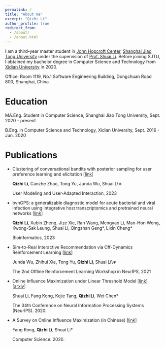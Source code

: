 ```yaml
---
permalink: /
title: "About me"
excerpt: "Qizhi Li"
author_profile: true
redirect_from: 
  - /about/
  - /about.html
---
```


I am a third-year master student in [John Hopcroft Center](https://jhc.sjtu.edu.cn/), [Shanghai Jiao Tong University](https://en.sjtu.edu.cn/) under the supervision of [Prof. Shuai Li](https://shuaili8.github.io/). Before joining SJTU, I obtained my bachelor degree in Computer Science and Technology from [Xidian University](https://en.xidian.edu.cn/) in 2020.

Office: Room 1119, No.1 Software Engineering Building, Dongchuan Road 800, Shanghai, China

# Education
MA.Eng. Student in Computer Science, Shanghai Jiao Tong University, Sept. 2020 - present

B.Eng. in Computer Science and Technology, Xidian University, Sept. 2016 - Jun. 2020

# Publications


- Clustering of conversational bandits with posterior sampling for user preference learning and elicitation [[link](https://link.springer.com/article/10.1007/s11257-023-09358-x)]

  **Qizhi Li**, Canzhe Zhao, Tong Yu, Junda Wu, Shuai L\∗

  User Modeling and User-Adapted Interaction, 2023


- bvnGPS: a generalizable diagnostic model for acute bacterial and viral infection using integrative host transcriptomics and pretrained neural networks [[link](https://link.springer.com/article/10.1007/s11257-023-09358-x)]

  **Qizhi Li**, Xubin Zheng, Jize Xie, Ran Wang, Mengyao Li, Man-Hon Wong, Kwong-Sak Leung, Shuai Li, Qingshan Geng\*, Lixin Cheng\*

  Bioinformatics, 2023


- Sim-to-Real Interactive Recommendation via Off-Dynamics Reinforcement Learning [[link](https://offline-rl-neurips.github.io/2021/pdf/50.pdf)]

  Junda Wu, Zhihui Xie, Tong Yu, **Qizhi Li**, Shuai Li\∗

  The 2nd Offline Reinforcement Learning Workshop in NeurIPS, 2021

- Online Influence Maximization under Linear Threshold Model [[link](https://proceedings.neurips.cc/paper/2020/hash/0d352b4d3a317e3eae221199fdb49651-Abstract.html)] [[arxiv](https://arxiv.org/abs/2011.06378)]

  Shuai Li, Fang Kong, Kejie Tang, **Qizhi Li**, Wei Chen\*

  The 34th Conference on Neural Information Processing Systems (NeurIPS). 2020.

- A Survey on Online Influence Maximization (in Chinese) [[link](http://www.jsjkx.com/CN/10.11896/jsjkx.200200071)]

  Fang Kong, **Qizhi Li**, Shuai Li*

  Computer Science. 2020.


